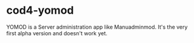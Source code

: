 cod4-yomod
==========

YOMOD is a Server administration app like Manuadminmod. It's the very first alpha version and doesn't work yet.

